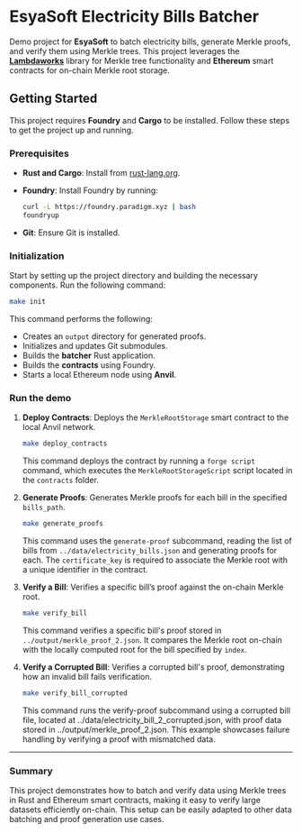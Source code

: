 
# EsyaSoft Electricity Bills Batcher

Demo project for **EsyaSoft** to batch electricity bills, generate Merkle proofs, and verify them using Merkle trees. This project leverages the [**Lambdaworks**](https://github.com/lambdaclass/lambdaworks) library for Merkle tree functionality and **Ethereum** smart contracts for on-chain Merkle root storage.

## Getting Started

This project requires **Foundry** and **Cargo** to be installed. Follow these steps to get the project up and running.

### Prerequisites

- **Rust and Cargo**: Install from [rust-lang.org](https://www.rust-lang.org/).
- **Foundry**: Install Foundry by running:

  ```sh
  curl -L https://foundry.paradigm.xyz | bash
  foundryup
  ```

- **Git**: Ensure Git is installed.

### Initialization

Start by setting up the project directory and building the necessary components. Run the following command:

```sh
make init
```

This command performs the following:
- Creates an `output` directory for generated proofs.
- Initializes and updates Git submodules.
- Builds the **batcher** Rust application.
- Builds the **contracts** using Foundry.
- Starts a local Ethereum node using **Anvil**.

### Run the demo

1. **Deploy Contracts**: Deploys the `MerkleRootStorage` smart contract to the local Anvil network.

   ```sh
   make deploy_contracts
   ```

   This command deploys the contract by running a `forge script` command, which executes the `MerkleRootStorageScript` script located in the `contracts` folder.

2. **Generate Proofs**: Generates Merkle proofs for each bill in the specified `bills_path`.

   ```sh
   make generate_proofs
   ```

   This command uses the `generate-proof` subcommand, reading the list of bills from `../data/electricity_bills.json` and generating proofs for each. The `certificate_key` is required to associate the Merkle root with a unique identifier in the contract.

3. **Verify a Bill**: Verifies a specific bill’s proof against the on-chain Merkle root.

   ```sh
   make verify_bill
   ```

   This command verifies a specific bill's proof stored in `../output/merkle_proof_2.json`. It compares the Merkle root on-chain with the locally computed root for the bill specified by `index`.

4. **Verify a Corrupted Bill**: Verifies a corrupted bill's proof, demonstrating how an invalid bill fails verification.

   ```sh
   make verify_bill_corrupted
   ```

   This command runs the verify-proof subcommand using a corrupted bill file, located at ../data/electricity_bill_2_corrupted.json, with proof data stored in ../output/merkle_proof_2.json. This example showcases failure handling by verifying a proof with mismatched data.

---

### Summary

This project demonstrates how to batch and verify data using Merkle trees in Rust and Ethereum smart contracts, making it easy to verify large datasets efficiently on-chain. This setup can be easily adapted to other data batching and proof generation use cases.
